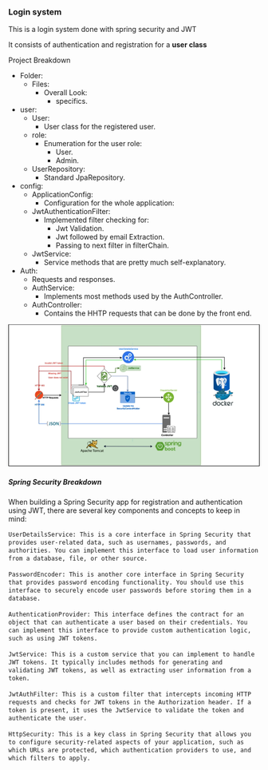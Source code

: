<h3> Login system </h3>
This is a login system done with spring security and JWT

It consists of authentication and registration for a **user class**

Project Breakdown

- Folder:
    - Files:
        - Overall Look:
            - specifics.
- user:
    - User:
        - User class for the registered user.
    - role:
        - Enumeration for the user role:
            - User.
            - Admin.
    - UserRepository:
        - Standard JpaRepository.
- config:
    - ApplicationConfig:
        - Configuration for the whole application:
    - JwtAuthenticationFilter:
        - Implemented filter checking for:
            - Jwt Validation.
            - Jwt followed by email Extraction.
            - Passing to next filter in filterChain.
    - JwtService:
        - Service methods that are pretty much self-explanatory.
- Auth:
    - Requests and responses.
    - AuthService:
        - Implements most methods used by the AuthController.
    - AuthController:
        - Contains the HHTP requests that can be done by the front end.

![img.png](img.png)

<h5> Spring Security Breakdown </h5>

When building a Spring Security app for registration and authentication using JWT, there are several key components and
concepts to keep in mind:

    UserDetailsService: This is a core interface in Spring Security that provides user-related data, such as usernames, passwords, and authorities. You can implement this interface to load user information from a database, file, or other source.

    PasswordEncoder: This is another core interface in Spring Security that provides password encoding functionality. You should use this interface to securely encode user passwords before storing them in a database.

    AuthenticationProvider: This interface defines the contract for an object that can authenticate a user based on their credentials. You can implement this interface to provide custom authentication logic, such as using JWT tokens.

    JwtService: This is a custom service that you can implement to handle JWT tokens. It typically includes methods for generating and validating JWT tokens, as well as extracting user information from a token.

    JwtAuthFilter: This is a custom filter that intercepts incoming HTTP requests and checks for JWT tokens in the Authorization header. If a token is present, it uses the JwtService to validate the token and authenticate the user.

    HttpSecurity: This is a key class in Spring Security that allows you to configure security-related aspects of your application, such as which URLs are protected, which authentication providers to use, and which filters to apply.



